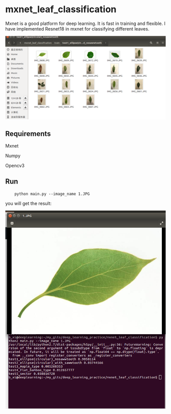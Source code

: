 # mxnet_leaf_classification
Mxnet is a good platform for deep learning. It is fast in training and flexible. I have implemented Resnet18 in mxnet for classifying different leaves.

![](https://github.com/BoXiao123/deep-learning-practice/raw/master/mxnet_leaf_classification/img/2.png)

## Requirements

Mxnet

Numpy

Opencv3

## Run
	
		python main.py --image_name 1.JPG

you will get the result:

![](https://github.com/BoXiao123/deep-learning-practice/raw/master/mxnet_leaf_classification/img/1.png)

